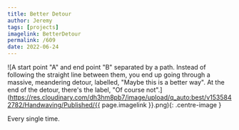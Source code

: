 ```yaml
---
title: Better Detour
author: Jeremy
tags: [projects]
imagelink: BetterDetour
permalink: /609
date: 2022-06-24
---
```


![A start point "A" and end point "B" separated by a path. Instead of following the straight line between them, you end up going through a massive, meandering detour, labelled, "Maybe this is a better way". At the end of the detour, there's the label, "Of course not".](https://res.cloudinary.com/dh3hm8pb7/image/upload/q_auto:best/v1535842782/Handwaving/Published/{{ page.imagelink }}.png){: .centre-image }

Every single time.

